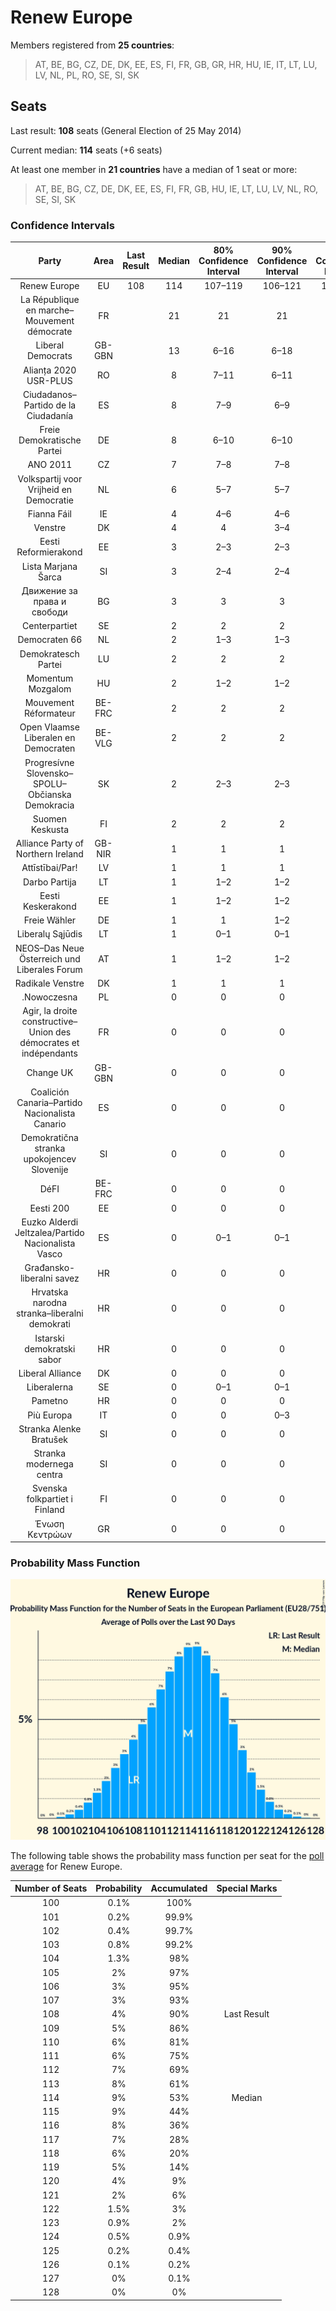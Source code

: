 # Renew Europe

Members registered from **25 countries**:

> AT, BE, BG, CZ, DE, DK, EE, ES, FI, FR, GB, GR, HR, HU, IE, IT, LT, LU, LV, NL, PL, RO, SE, SI, SK

## Seats

Last result: **108** seats (General Election of 25 May 2014)

Current median: **114** seats (+6 seats)

At least one member in **21 countries** have a median of 1 seat or more:

> AT, BE, BG, CZ, DE, DK, EE, ES, FI, FR, GB, HU, IE, LT, LU, LV, NL, RO, SE, SI, SK

### Confidence Intervals

| Party | Area | Last Result | Median | 80% Confidence Interval | 90% Confidence Interval | 95% Confidence Interval | 99% Confidence Interval |
|:-----:|:----:|:-----------:|:------:|:-----------------------:|:-----------------------:|:-----------------------:|:-----------------------:|
| Renew Europe | EU | 108 | 114 | 107–119 | 106–121 | 104–122 | 102–124 |
| La République en marche–Mouvement démocrate | FR | | 21 | 21 | 21 | 21 | 21 |
| Liberal Democrats | GB-GBN | | 13 | 6–16 | 6–18 | 6–18 | 6–18 |
| Alianța 2020 USR-PLUS | RO | | 8 | 7–11 | 6–11 | 6–11 | 6–11 |
| Ciudadanos–Partido de la Ciudadanía | ES | | 8 | 7–9 | 6–9 | 6–10 | 6–10 |
| Freie Demokratische Partei | DE | | 8 | 6–10 | 6–10 | 6–10 | 6–10 |
| ANO 2011 | CZ | | 7 | 7–8 | 7–8 | 6–8 | 6–8 |
| Volkspartij voor Vrijheid en Democratie | NL | | 6 | 5–7 | 5–7 | 5–7 | 5–7 |
| Fianna Fáil | IE | | 4 | 4–6 | 4–6 | 4–6 | 4–6 |
| Venstre | DK | | 4 | 4 | 3–4 | 3–4 | 3–4 |
| Eesti Reformierakond | EE | | 3 | 2–3 | 2–3 | 2–3 | 2–3 |
| Lista Marjana Šarca | SI | | 3 | 2–4 | 2–4 | 2–4 | 2–4 |
| Движение за права и свободи | BG | | 3 | 3 | 3 | 3 | 3 |
| Centerpartiet | SE | | 2 | 2 | 2 | 2 | 2 |
| Democraten 66 | NL | | 2 | 1–3 | 1–3 | 1–3 | 1–3 |
| Demokratesch Partei | LU | | 2 | 2 | 2 | 2 | 2 |
| Momentum Mozgalom | HU | | 2 | 1–2 | 1–2 | 1–3 | 1–3 |
| Mouvement Réformateur | BE-FRC | | 2 | 2 | 2 | 2 | 2 |
| Open Vlaamse Liberalen en Democraten | BE-VLG | | 2 | 2 | 2 | 2 | 2 |
| Progresívne Slovensko–SPOLU–Občianska Demokracia | SK | | 2 | 2–3 | 2–3 | 2–3 | 2–3 |
| Suomen Keskusta | FI | | 2 | 2 | 2 | 1–2 | 1–2 |
| Alliance Party of Northern Ireland | GB-NIR | | 1 | 1 | 1 | 1 | 1 |
| Attīstībai/Par! | LV | | 1 | 1 | 1 | 1 | 1 |
| Darbo Partija | LT | | 1 | 1–2 | 1–2 | 1–2 | 0–2 |
| Eesti Keskerakond | EE | | 1 | 1–2 | 1–2 | 1–2 | 1–2 |
| Freie Wähler | DE | | 1 | 1 | 1–2 | 1–2 | 1–2 |
| Liberalų Sąjūdis | LT | | 1 | 0–1 | 0–1 | 0–1 | 0–1 |
| NEOS–Das Neue Österreich und Liberales Forum | AT | | 1 | 1–2 | 1–2 | 1–2 | 1–2 |
| Radikale Venstre | DK | | 1 | 1 | 1 | 1 | 1 |
| .Nowoczesna | PL | | 0 | 0 | 0 | 0 | 0 |
| Agir, la droite constructive–Union des démocrates et indépendants | FR | | 0 | 0 | 0 | 0 | 0 |
| Change UK | GB-GBN | | 0 | 0 | 0 | 0 | 0 |
| Coalición Canaria–Partido Nacionalista Canario | ES | | 0 | 0 | 0 | 0 | 0 |
| Demokratična stranka upokojencev Slovenije | SI | | 0 | 0 | 0 | 0 | 0 |
| DéFI | BE-FRC | | 0 | 0 | 0 | 0 | 0 |
| Eesti 200 | EE | | 0 | 0 | 0 | 0 | 0 |
| Euzko Alderdi Jeltzalea/Partido Nacionalista Vasco | ES | | 0 | 0–1 | 0–1 | 0–1 | 0–1 |
| Građansko-liberalni savez | HR | | 0 | 0 | 0 | 0 | 0 |
| Hrvatska narodna stranka–liberalni demokrati | HR | | 0 | 0 | 0 | 0 | 0 |
| Istarski demokratski sabor | HR | | 0 | 0 | 0 | 0 | 0 |
| Liberal Alliance | DK | | 0 | 0 | 0 | 0 | 0 |
| Liberalerna | SE | | 0 | 0–1 | 0–1 | 0–1 | 0–1 |
| Pametno | HR | | 0 | 0 | 0 | 0 | 0 |
| Più Europa | IT | | 0 | 0 | 0–3 | 0–3 | 0–4 |
| Stranka Alenke Bratušek | SI | | 0 | 0 | 0 | 0 | 0 |
| Stranka modernega centra | SI | | 0 | 0 | 0 | 0 | 0 |
| Svenska folkpartiet i Finland | FI | | 0 | 0 | 0 | 0–1 | 0–1 |
| Ένωση Κεντρώων | GR | | 0 | 0 | 0 | 0 | 0 |

### Probability Mass Function

![Graph with seats probability mass function not yet produced](average-2019-08-31-seats-pmf-reneweurope.png "Seats Probability Mass Function")

The following table shows the probability mass function per seat for the [poll average](average-2019-08-31.html) for Renew Europe.

| Number of Seats | Probability | Accumulated | Special Marks |
|:---------------:|:-----------:|:-----------:|:-------------:|
| 100 | 0.1% | 100% |  |
| 101 | 0.2% | 99.9% |  |
| 102 | 0.4% | 99.7% |  |
| 103 | 0.8% | 99.2% |  |
| 104 | 1.3% | 98% |  |
| 105 | 2% | 97% |  |
| 106 | 3% | 95% |  |
| 107 | 3% | 93% |  |
| 108 | 4% | 90% | Last Result |
| 109 | 5% | 86% |  |
| 110 | 6% | 81% |  |
| 111 | 6% | 75% |  |
| 112 | 7% | 69% |  |
| 113 | 8% | 61% |  |
| 114 | 9% | 53% | Median |
| 115 | 9% | 44% |  |
| 116 | 8% | 36% |  |
| 117 | 7% | 28% |  |
| 118 | 6% | 20% |  |
| 119 | 5% | 14% |  |
| 120 | 4% | 9% |  |
| 121 | 2% | 6% |  |
| 122 | 1.5% | 3% |  |
| 123 | 0.9% | 2% |  |
| 124 | 0.5% | 0.9% |  |
| 125 | 0.2% | 0.4% |  |
| 126 | 0.1% | 0.2% |  |
| 127 | 0% | 0.1% |  |
| 128 | 0% | 0% |  |


